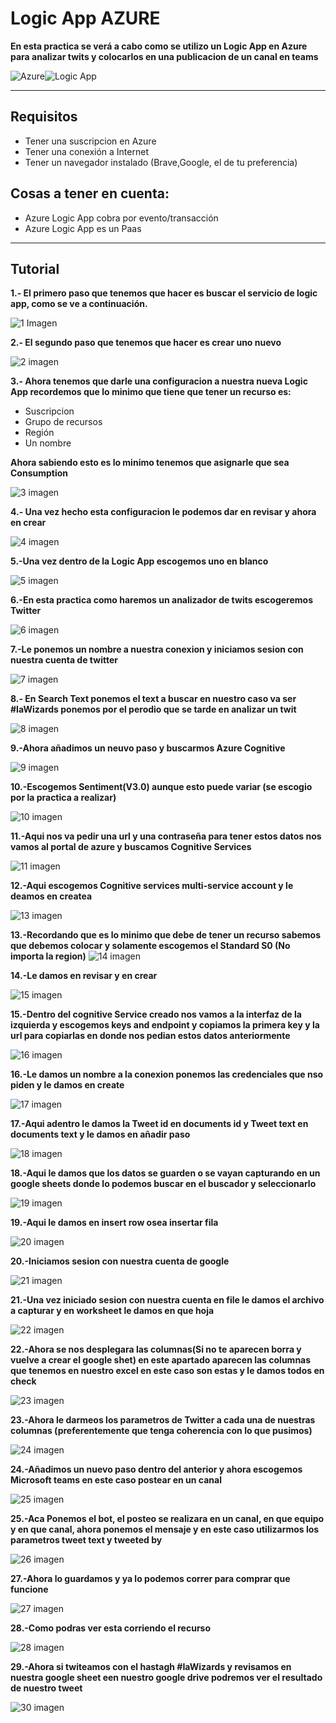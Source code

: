# Logic  App AZURE

**En  esta practica se verá a cabo como se utilizo un Logic App en Azure para analizar twits y colocarlos en una publicacion de un canal en teams**

![Azure](imagenes/azure.png)![Logic App](imagenes/Azure-Logic-Apps-logo.png)

----------------------
## Requisitos
- Tener una suscripcion en Azure
- Tener una conexión a Internet
- Tener un navegador instalado (Brave,Google, el de tu preferencia)

## Cosas a tener en cuenta:
- Azure Logic App cobra por evento/transacción
- Azure Logic App es un Paas

-------------------------
## Tutorial

**1.- El primero paso que tenemos que hacer es buscar el servicio de logic app, como se ve a continuación.**

![1 Imagen](imagenes/1.png)

**2.- El segundo paso que tenemos que hacer es crear uno nuevo**

![2 imagen](imagenes/2.png)

**3.- Ahora tenemos que darle una configuracion a nuestra nueva Logic App recordemos que lo minimo que tiene que tener un recurso es:**
- Suscripcion
- Grupo de recursos
- Región
- Un nombre

**Ahora sabiendo esto es lo minimo tenemos que asignarle que sea Consumption**

![3 imagen](imagenes/3.png)

**4.- Una vez hecho esta configuracion le podemos dar en revisar y ahora en crear**

![4 imagen](imagenes/4.png)

**5.-Una vez dentro de la Logic App escogemos uno en blanco**

![5 imagen](imagenes/5.png)

**6.-En esta practica como haremos un analizador de twits escogeremos Twitter**

![6 imagen](imagenes/6.png)

**7.-Le ponemos un nombre a nuestra conexion y iniciamos sesion con nuestra cuenta de twitter**

![7 imagen](imagenes/7.png)

**8.- En Search Text ponemos el text a buscar en nuestro caso va ser #IaWizards ponemos por el perodio que se tarde en analizar un twit**

![8 imagen](imagenes/8.png)

**9.-Ahora añadimos un neuvo paso y buscarmos Azure Cognitive**

![9 imagen](imagenes/9.png)

**10.-Escogemos Sentiment(V3.0) aunque esto puede variar (se escogio por la practica a realizar)**

![10 imagen](imagenes/10.png)

**11.-Aqui nos va pedir una url y una contraseña para tener estos datos nos vamos al portal de azure y buscamos Cognitive Services**

![11 imagen](imagenes/11.png)

**12.-Aqui escogemos Cognitive services multi-service account y le deamos en createa**

![13 imagen](imagenes/13.png)

**13.-Recordando que es lo minimo que debe de tener un recurso sabemos que debemos colocar y solamente escogemos el Standard S0 (No importa la region)**
![14 imagen](imagenes/14.png)


**14.-Le damos en revisar y en crear**

![15 imagen](imagenes/15.png)

**15.-Dentro del cognitive Service creado nos vamos a la interfaz de la izquierda y escogemos keys and endpoint y copiamos la primera key y la url para copiarlas en donde nos pedian estos datos anteriormente**

![16 imagen](imagenes/16.png)

**16.-Le damos un nombre a la conexion ponemos las credenciales que nso piden y le damos en create**

![17 imagen](imagenes/17.png)

**17.-Aqui adentro le damos la Tweet id en documents id y Tweet text en documents text y le damos en añadir paso**

![18 imagen](imagenes/18.png)

**18.-Aqui le damos que los datos se guarden o se vayan capturando en un google sheets donde lo podemos buscar en el buscador y seleccionarlo**

![19 imagen](imagenes/19.png)


**19.-Aqui le damos en insert row osea insertar fila**

![20 imagen](imagenes/20.png)


**20.-Iniciamos sesion con nuestra cuenta de google**

![21 imagen](imagenes/21.png)


**21.-Una vez iniciado sesion con nuestra cuenta en file le damos el archivo a capturar y en worksheet le damos en que hoja**

![22 imagen](imagenes/22.png)


**22.-Ahora se nos desplegara las columnas(Si no te aparecen borra y vuelve a crear el google shet) en este apartado aparecen las columnas que tenemos en nuestro excel en este caso son estas y le damos todos en check**

![23 imagen](imagenes/23.png)

**23.-Ahora le darmeos los parametros de Twitter a cada una de nuestras columnas (preferentemente que tenga coherencia con lo que pusimos)**

![24 imagen](imagenes/24.png)

**24.-Añadimos un nuevo paso dentro del anterior y ahora escogemos Microsoft teams en este caso postear en un canal**

![25 imagen](imagenes/25.png)

**25.-Aca Ponemos el bot, el posteo se realizara en un canal, en que equipo y en que canal, ahora ponemos el mensaje y en este caso utilizarmos los parametros tweet text y tweeted by**

![26 imagen](imagenes/26.png)

**27.-Ahora lo guardamos y ya lo podemos correr para comprar que funcione**

![27 imagen](imagenes/27.png)

**28.-Como podras ver esta corriendo el recurso**

![28 imagen](imagenes/28.png)

**29.-Ahora si twiteamos con el hastagh #IaWizards y revisamos en nuestra google sheet een nuestro google drive podremos ver el resultado de nuestro tweet**

![30 imagen](imagenes/30.png)

